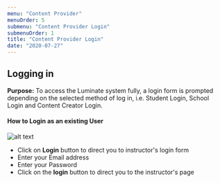 ```yaml
---
menu: "Content Provider"
menuOrder: 5
submenu: "Content Provider Login"
submenuOrder: 1
title: "Content Provider Login"
date: "2020-07-27"
---
```

## Logging in

**Purpose:** To access the Luminate system fully, a login form is
      prompted depending on the selected method of log in, i.e. Student Login,
      School Login and Content Creator Login.



  #### How to Login as an existing User
  
  ![alt text](/images/LoginForm.png "Title") 
 

  * Click on **Login** button to direct you to instructor's login form
  * Enter your Email address
  * Enter your Password
  * Click on the **login** button to direct you to the instructor's page

 